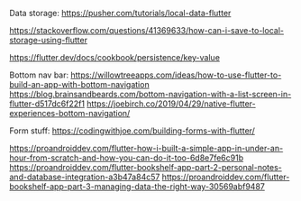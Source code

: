 Data storage:
https://pusher.com/tutorials/local-data-flutter

https://stackoverflow.com/questions/41369633/how-can-i-save-to-local-storage-using-flutter

https://flutter.dev/docs/cookbook/persistence/key-value


Bottom nav bar:
https://willowtreeapps.com/ideas/how-to-use-flutter-to-build-an-app-with-bottom-navigation
https://blog.brainsandbeards.com/bottom-navigation-with-a-list-screen-in-flutter-d517dc6f22f1
https://joebirch.co/2019/04/29/native-flutter-experiences-bottom-navigation/


Form stuff:
https://codingwithjoe.com/building-forms-with-flutter/


https://proandroiddev.com/flutter-how-i-built-a-simple-app-in-under-an-hour-from-scratch-and-how-you-can-do-it-too-6d8e7fe6c91b
https://proandroiddev.com/flutter-bookshelf-app-part-2-personal-notes-and-database-integration-a3b47a84c57
https://proandroiddev.com/flutter-bookshelf-app-part-3-managing-data-the-right-way-30569abf9487



